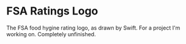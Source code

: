 # FSA Ratings Logo
The FSA food hygine rating logo, as drawn by Swift. For a project I'm working on. Completely unfinished.
